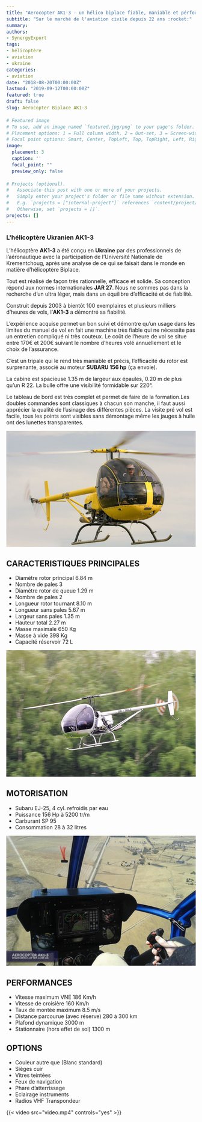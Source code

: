 ```yaml
---
title: "Aerocopter AK1-3 - un hélico biplace fiable, maniable et pérformant"
subtitle: "Sur le marché de l'aviation civile depuis 22 ans :rocket:"
summary: 
authors:
- SynergyExport
tags:
- hélicoptère
- aviation
- ukraine
categories:
- aviation
date: "2018-08-20T00:00:00Z"
lastmod: "2019-09-12T00:00:00Z"
featured: true
draft: false
slug: Aerocopter Biplace AK1-3

# Featured image
# To use, add an image named `featured.jpg/png` to your page's folder.
# Placement options: 1 = Full column width, 2 = Out-set, 3 = Screen-width
# Focal point options: Smart, Center, TopLeft, Top, TopRight, Left, Right, BottomLeft, Bottom, BottomRight
image:
  placement: 3
  caption: ''
  focal_point: ""
  preview_only: false

# Projects (optional).
#   Associate this post with one or more of your projects.
#   Simply enter your project's folder or file name without extension.
#   E.g. `projects = ["internal-project"]` references `content/project/deep-learning/index.md`.
#   Otherwise, set `projects = []`.
projects: []
---
```



### L'hélicoptère Ukranien AK1-3

L’hélicoptère **AK1-3** a été conçu en **Ukraine** par des professionnels de l’aéronautique avec la participation de l’Université Nationale de Krementchoug, après une analyse de ce qui se faisait dans le monde en matière d’hélicoptère Biplace.

Tout est réalisé de façon très rationnelle, efficace et solide. Sa conception répond aux normes internationales **JAR 27**. Nous ne sommes pas dans la recherche d’un ultra léger, mais dans un équilibre d’efficacité et de fiabilité.

Construit depuis 2003 à bientôt 100 exemplaires et plusieurs milliers d’heures de vols, l’**AK1-3** a démontré sa fiabilité.

L’expérience acquise permet un bon suivi et démontre qu’un usage dans les limites du manuel de vol en fait une machine très fiable qui ne nécessite pas un entretien compliqué ni très couteux.
Le coût de l’heure de vol se situe entre 170€ et 200€ suivant le nombre d’heures volé annuellement et le choix de l’assurance.

C’est un tripale qui le rend très maniable et précis, l’efficacité du rotor est surprenante, associé au moteur **SUBARU 156 hp** (ça envoie).

La cabine est spacieuse 1.35 m de largeur aux épaules, 0.20 m de plus qu’un R 22. La bulle offre une visibilité formidable sur 220°.

Le tableau de bord est très complet et permet de faire de la formation.Les doubles commandes sont classiques à chacun son manche, il faut aussi apprécier la qualité de l’usinage des différentes pièces.
La visite pré vol est facile, tous les points sont visibles sans démontage même les jauges à huile ont des lunettes transparentes.

![Vue de l'interieur](img/001.jpg)

## CARACTERISTIQUES PRINCIPALES

- Diamètre rotor principal 6.84 m
- Nombre de pales 3
- Diamètre rotor de queue 1.29 m
- Nombre de pales 2
- Longueur rotor tournant 8.10 m
- Longueur sans pales 5.67 m
- Largeur sans pales 1.35 m
- Hauteur total 2.27 m
- Masse maximale 650 Kg
- Masse à vide 398 Kg
- Capacité réservoir 72 L

![Vue de l'interieur](img/002.jpg)

## MOTORISATION

- Subaru EJ-25, 4 cyl. refroidis par eau
- Puissance 156 Hp à 5200 tr/m
- Carburant SP 95
- Consommation 28 à 32 litres

![Vue de l'interieur](img/003.jpg)

## PERFORMANCES

- Vitesse maximum VNE 186 Km/h
- Vitesse de croisière 160 Km/h
- Taux de montée maximum 8.5 m/s
- Distance parcourue (avec réserve) 280 à 300   km
- Plafond dynamique 3000 m
- Stationnaire (hors effet de sol) 1300 m

## OPTIONS

- Couleur autre que (Blanc standard)
- Sièges cuir
- Vitres teintées
- Feux de navigation
- Phare d’atterrissage
- Eclairage instruments
- Radios VHF Transpondeur

{{< video src="video.mp4" controls="yes" >}}
